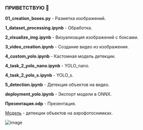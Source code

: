 
### ПРИВЕТСТВУЮ 👋
__01_creation_boxes.py__   -  Разметка изображений.  

__1_dataset_processing.ipynb__  -  Обработка.  

__2_visualize_img.ipynb__  -  Визуализация  изображений с боксами. 

__3_video_creation.ipynb__  -  Создание видео из изображения.  

__4_custom_yolo.ipynb__  -  Кастомная модель детекции.  

__4_task_2_yolo_nano.ipynb__ -  YOLO_nano.  

__4_task_2_yolo_s.ipynb__  -  YOLO_s. 

__5_detection.ipynb__  -  Детекция объектов на видео.  

__deployment_yolo.ipynb__  -  Экспорт модели в ONNX.  

__Презентация.odp__  -  Презентация.  

[Модель](https://leimansite.pythonanywhere.com/detection2/?model=yolo) - детекции объектов на аэрофотоснимках.


![image](https://github.com/user-attachments/assets/892715d7-affe-4f97-9ad4-650c749eeafe)
